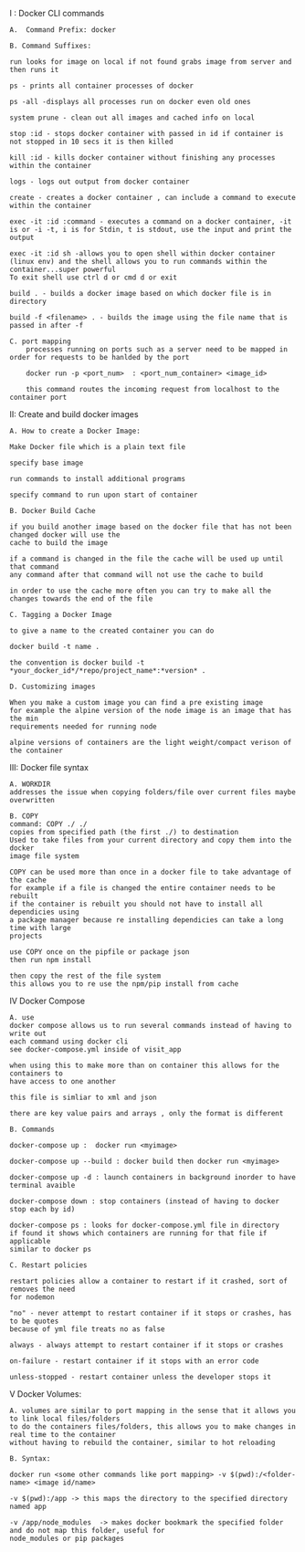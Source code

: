I : Docker CLI commands

    A.  Command Prefix: docker

    B. Command Suffixes:

    run looks for image on local if not found grabs image from server and then runs it

    ps - prints all container processes of docker

    ps -all -displays all processes run on docker even old ones

    system prune - clean out all images and cached info on local

    stop :id - stops docker container with passed in id if container is not stopped in 10 secs it is then killed

    kill :id - kills docker container without finishing any processes within the container

    logs - logs out output from docker container

    create - creates a docker container , can include a command to execute within the container

    exec -it :id :command - executes a command on a docker container, -it is or -i -t, i is for Stdin, t is stdout, use the input and print the output

    exec -it :id sh -allows you to open shell within docker container (linux env) and the shell allows you to run commands within the container...super powerful
    To exit shell use ctrl d or cmd d or exit

    build . - builds a docker image based on which docker file is in directory
    
    build -f <filename> . - builds the image using the file name that is passed in after -f

    C. port mapping
        processes running on ports such as a server need to be mapped in order for requests to be hanlded by the port

        docker run -p <port_num>  : <port_num_container> <image_id>

        this command routes the incoming request from localhost to the container port

II: Create and build docker images

    A. How to create a Docker Image:

    Make Docker file which is a plain text file

    specify base image

    run commands to install additional programs

    specify command to run upon start of container

    B. Docker Build Cache

    if you build another image based on the docker file that has not been changed docker will use the
    cache to build the image

    if a command is changed in the file the cache will be used up until that command
    any command after that command will not use the cache to build

    in order to use the cache more often you can try to make all the changes towards the end of the file

    C. Tagging a Docker Image

    to give a name to the created container you can do

    docker build -t name .

    the convention is docker build -t *your_docker_id*/*repo/project_name*:*version* .

    D. Customizing images

    When you make a custom image you can find a pre existing image
    for example the alpine version of the node image is an image that has the min
    requirements needed for running node

    alpine versions of containers are the light weight/compact verison of the container

III: Docker file syntax

    A. WORKDIR
    addresses the issue when copying folders/file over current files maybe overwritten

    B. COPY
    command: COPY ./ ./
    copies from specified path (the first ./) to destination
    Used to take files from your current directory and copy them into the docker
    image file system

    COPY can be used more than once in a docker file to take advantage of the cache
    for example if a file is changed the entire container needs to be rebuilt
    if the container is rebuilt you should not have to install all dependicies using
    a package manager because re installing dependicies can take a long time with large
    projects

    use COPY once on the pipfile or package json
    then run npm install

    then copy the rest of the file system
    this allows you to re use the npm/pip install from cache

IV Docker Compose

    A. use
    docker compose allows us to run several commands instead of having to write out
    each command using docker cli
    see docker-compose.yml inside of visit_app

    when using this to make more than on container this allows for the containers to
    have access to one another

    this file is simliar to xml and json

    there are key value pairs and arrays , only the format is different

    B. Commands

    docker-compose up :  docker run <myimage>

    docker-compose up --build : docker build then docker run <myimage>

    docker-compose up -d : launch containers in background inorder to have terminal avaible

    docker-compose down : stop containers (instead of having to docker stop each by id)

    docker-compose ps : looks for docker-compose.yml file in directory
    if found it shows which containers are running for that file if applicable
    similar to docker ps

    C. Restart policies

    restart policies allow a container to restart if it crashed, sort of removes the need
    for nodemon

    "no" - never attempt to restart container if it stops or crashes, has to be quotes
    because of yml file treats no as false

    always - always attempt to restart container if it stops or crashes

    on-failure - restart container if it stops with an error code

    unless-stopped - restart container unless the developer stops it

V Docker Volumes:
    
    A. volumes are similar to port mapping in the sense that it allows you to link local files/folders
    to do the containers files/folders, this allows you to make changes in real time to the container
    without having to rebuild the container, similar to hot reloading
    
    B. Syntax:
    
    docker run <some other commands like port mapping> -v $(pwd):/<folder-name> <image id/name>
    
    -v $(pwd):/app -> this maps the directory to the specified directory named app
    
    -v /app/node_modules  -> makes docker bookmark the specified folder and do not map this folder, useful for
    node_modules or pip packages

